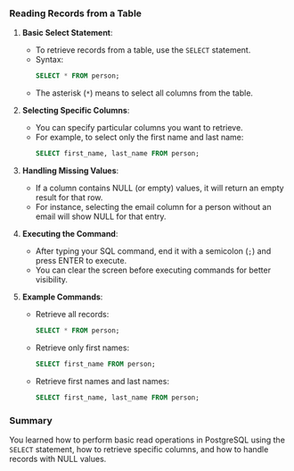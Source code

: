 
### Reading Records from a Table

1. **Basic Select Statement**:
   - To retrieve records from a table, use the `SELECT` statement.
   - Syntax:
     ```sql
     SELECT * FROM person;
     ```
   - The asterisk (`*`) means to select all columns from the table.

2. **Selecting Specific Columns**:
   - You can specify particular columns you want to retrieve.
   - For example, to select only the first name and last name:
     ```sql
     SELECT first_name, last_name FROM person;
     ```

3. **Handling Missing Values**:
   - If a column contains NULL (or empty) values, it will return an empty result for that row.
   - For instance, selecting the email column for a person without an email will show NULL for that entry.

4. **Executing the Command**:
   - After typing your SQL command, end it with a semicolon (`;`) and press ENTER to execute.
   - You can clear the screen before executing commands for better visibility.

5. **Example Commands**:
   - Retrieve all records:
     ```sql
     SELECT * FROM person;
     ```
   - Retrieve only first names:
     ```sql
     SELECT first_name FROM person;
     ```
   - Retrieve first names and last names:
     ```sql
     SELECT first_name, last_name FROM person;
     ```

### Summary
You learned how to perform basic read operations in PostgreSQL using the `SELECT` statement, how to retrieve specific columns, and how to handle records with NULL values.